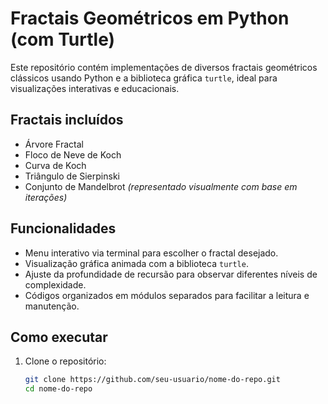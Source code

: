 #  Fractais Geométricos em Python (com Turtle)

Este repositório contém implementações de diversos fractais geométricos clássicos usando Python e a biblioteca gráfica `turtle`, ideal para visualizações interativas e educacionais.

## Fractais incluídos

-  Árvore Fractal
-  Floco de Neve de Koch
-  Curva de Koch
-  Triângulo de Sierpinski
-  Conjunto de Mandelbrot *(representado visualmente com base em iterações)*

## Funcionalidades

- Menu interativo via terminal para escolher o fractal desejado.
- Visualização gráfica animada com a biblioteca `turtle`.
- Ajuste da profundidade de recursão para observar diferentes níveis de complexidade.
- Códigos organizados em módulos separados para facilitar a leitura e manutenção.

## Como executar

1. Clone o repositório:
   ```bash
   git clone https://github.com/seu-usuario/nome-do-repo.git
   cd nome-do-repo
